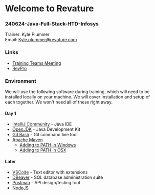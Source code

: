 # Welcome to Revature  
### 240624-Java-Full-Stack-HTD-Infosys  
Trainer: Kyle Plummer  
Email: Kyle.plummer@revature.com

### Links
 - [Training Teams Meeting](https://teams.microsoft.com/l/meetup-join/19%3ameeting_NDQ0OTJjMTEtOTNiZi00OGEyLTg2Y2MtODgwMjA4MGZmYjA0%40thread.v2/0?context=%7b%22Tid%22%3a%226b63e28a-a8f9-47b5-aa40-97e231215164%22%2c%22Oid%22%3a%2278c973cd-8e35-4076-84ef-13256beed44f%22%7d)
 - [RevPro](https://app.revature.com/)

### Environment
We will use the following software during training, which will need to be installed locally on your machine. We will cover installation and setup of each together. We won't need all of these right away.

#### Day 1
 - [IntelliJ Community](https://www.jetbrains.com/idea/download/#section=windows) - Java IDE
 - [OpenJDK](https://adoptium.net/temurin/releases/) - Java Development Kit
 - [Git Bash](https://git-scm.com/downloads) - Git command line tool
 - [Apache Maven](https://maven.apache.org/download.cgi)
   - [Adding to PATH in Windows](https://www.architectryan.com/2018/03/17/add-to-the-path-on-windows-10/)
   - [Adding to PATH in OSX](https://www.architectryan.com/2012/10/02/add-to-the-path-on-mac-os-x-mountain-lion/)

#### Later
 - [VSCode](https://code.visualstudio.com/download) - Text editor with extensions
 - [DBeaver](https://dbeaver.io/download/) - SQL database administration suite
 - [Postman](https://www.postman.com/downloads/) - API design/testing tool
 - [NodeJS](https://nodejs.org/en/download/)

